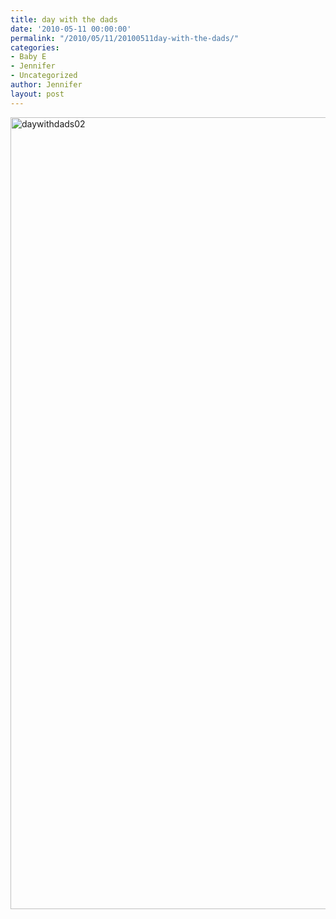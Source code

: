 ```yaml
---
title: day with the dads
date: '2010-05-11 00:00:00'
permalink: "/2010/05/11/20100511day-with-the-dads/"
categories:
- Baby E
- Jennifer
- Uncategorized
author: Jennifer
layout: post
---
```


<img title="daywithdads02" height="1267" alt="daywithdads02" width="950" class="alignleft size-full wp-image-681" src="http://static.squarespace.com/static/50db6bb3e4b015296cd43789/50dfa5b1e4b0dc6320e0b5ea/50dfa5b2e4b0dc6320e0b789/1273577318000/?format=original" />

